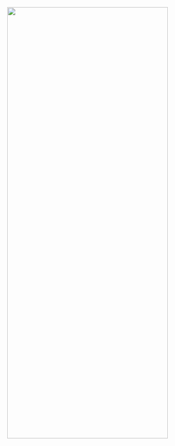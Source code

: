 
<p align="center">
<img src="https://user-images.githubusercontent.com/53074235/144704670-ab5c3cab-7525-46db-8816-11530582b2ff.png" width="85%" height="50%">
</p>
